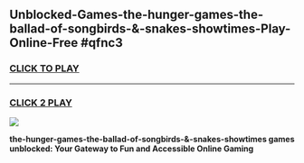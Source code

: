 
## Unblocked-Games-the-hunger-games-the-ballad-of-songbirds-&-snakes-showtimes-Play-Online-Free #qfnc3
<h3>
<a href="https://us.freeplayer.one?title=the-hunger-games-the-ballad-of-songbirds-&-snakes-showtimes&ref=10M">CLICK TO PLAY</a></h3>
<hr>

<h3>
<a href="https://us.freeplayer.one?title=the-hunger-games-the-ballad-of-songbirds-&-snakes-showtimes&ref=10M">CLICK 2 PLAY</a>
  
</h3>

<a href="https://us.freeplayer.one?title=the-hunger-games-the-ballad-of-songbirds-&-snakes-showtimes&ref=10M"><img src="https://clearcache.store/games.png"></a>


**the-hunger-games-the-ballad-of-songbirds-&-snakes-showtimes games unblocked: Your Gateway to Fun and Accessible Online Gaming**
